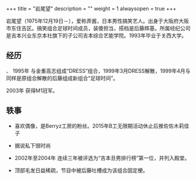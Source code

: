 +++
title = "岩尾望"
description = ""
weight = 1
alwaysopen = true
+++


岩尾望（1975年12月19日－），爱称弄酱，日本男性搞笑艺人。出身于大阪府大阪市东住吉区。搞笑组合足球时间成员，装傻担当，搭档是后藤辉基。所属经纪公司是吉本兴业东京本社旗下的子公司吉本综合艺能学院。1993年毕业于关西大学。


## 经历
、
1995年 与金重高志组成“DRESS”组合，1999年3月DRESS解散，1999年4月与同样是原组合解散的后藤组成新组合“足球时间”。

2003年 获得M1冠军。

## 轶事

- 喜欢偶像，是Berryz工房的粉丝。2015年B工无限期活动休止后推佐佐木莉佳子

- 据说私下很时尚

- 2002年至2004年 连续三年被评选为“吉本丑男排行榜”第一位，并列入殿堂。

- 顶部毛发日益稀疏，节目中被后藤吐槽成为该组合固定梗。